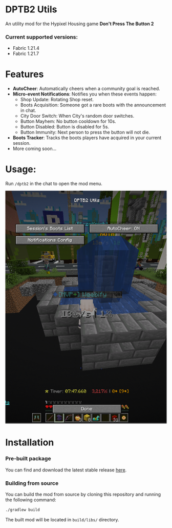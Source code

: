 # DPTB2 Utils
An utility mod for the Hypixel Housing game **Don't Press The Button 2**

### Current supported versions:
- Fabric 1.21.4
- Fabric 1.21.7

# Features
- **AutoCheer**: Automatically cheers when a community goal is reached.
- **Micro-event Notifications**: Notifies you when these events happen:
    - Shop Update: Rotating Shop reset.
    - Boots Acquisition: Someone got a rare boots with the announcement in chat.
    - City Door Switch: When City's random door switches.
    - Button Mayhem: No button cooldown for 10s.
    - Button Disabled: Button is disabled for 5s.
    - Button Immunity: Next person to press the button will not die.
- **Boots Tracker**: Tracks the boots players have acquired in your current session.
- More coming soon...

# Usage:
Run `/dptb2` in the chat to open the mod menu.

![img.png](img.png)

# Installation
### Pre-built package
You can find and download the latest stable release [here](https://github.com/Weebifying/dptb2-utils-fabric/releases/latest).

### Building from source
You can build the mod from source by cloning this repository and running the following command:
```bash
./gradlew build
```
The built mod will be located in `build/libs/` directory.